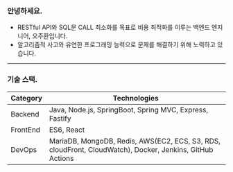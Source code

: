 ### 안녕하세요.<br/>
- RESTful API와 SQL문 CALL 최소화를 목표로 비용 최적화를 이루는 백엔드 엔지니어, 오주환입니다.<br/>
- 알고리즘적 사고와 유연한 프로그래밍 능력으로 문제를 해결하기 위해 노력하고 있습니다.<br/>
---
### 기술 스택.
| Category | Technologies                                             |
|----------|----------------------------------------------------------|
| Backend  | Java, Node.js, SpringBoot, Spring MVC, Express, Fastify  |
| FrontEnd | ES6, React                                               |
| DevOps   | MariaDB, MongoDB, Redis, AWS(EC2, ECS, S3, RDS, cloudFront, CloudWatch), Docker, Jenkins, GitHub Actions |
